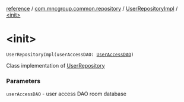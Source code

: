 [reference](../../index.md) / [com.mncgroup.common.repository](../index.md) / [UserRepositoryImpl](index.md) / [&lt;init&gt;](./-init-.md)

# &lt;init&gt;

`UserRepositoryImpl(userAccessDAO: `[`UserAccessDAO`](../-user-access-d-a-o/index.md)`)`

Class implementation of [UserRepository](../-user-repository/index.md)

### Parameters

`userAccessDAO` - user access DAO room database